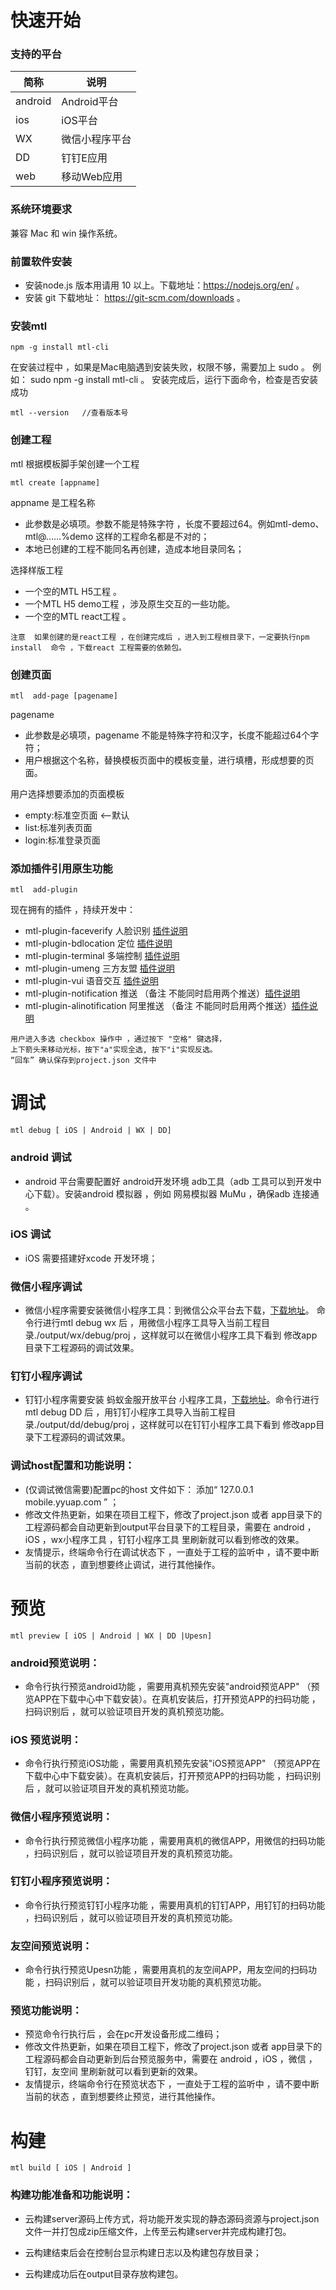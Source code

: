 


# 快速开始

<a name="支持的平台" class="anchor"></a >

### 支持的平台

简称 | 说明
---|---
android | Android平台
ios | iOS平台
WX | 微信小程序平台
DD | 钉钉E应用
web | 移动Web应用

<a name="系统环境要求" class="anchor"></a >

### 系统环境要求
兼容  Mac 和 win 操作系统。

<a name="前置软件安装" class="anchor"></a >

### 前置软件安装
+ 安装node.js  版本用请用 10 以上。下载地址：https://nodejs.org/en/  。
+ 安装 git     下载地址： https://git-scm.com/downloads 。

<a name="安装mtl" class="anchor"></a >

### 安装mtl


```
npm -g install mtl-cli
```
在安装过程中 ，如果是Mac电脑遇到安装失败，权限不够，需要加上 sudo  。 例如： sudo npm -g install mtl-cli 。 安装完成后，运行下面命令，检查是否安装成功
```
mtl --version   //查看版本号
```
<a name="创建工程" class="anchor"></a>

### 创建工程

mtl 根据模板脚手架创建一个工程 

```
mtl create [appname] 
```
appname 是工程名称
+  此参数是必填项。参数不能是特殊字符 ，长度不要超过64。例如mtl-demo、mtl@……%demo 这样的工程命名都是不对的；
+  本地已创建的工程不能同名再创建，造成本地目录同名；

选择样版工程
+  一个空的MTL H5工程 。
+   一个MTL H5 demo工程 ，涉及原生交互的一些功能。
+   一个空的MTL react工程 。

```
注意  如果创建的是react工程 ，在创建完成后 ，进入到工程根目录下，一定要执行npm install  命令 ，下载react 工程需要的依赖包。
```

<a name="创建页面" class="anchor"></a >

### 创建页面
```
mtl  add-page [pagename] 

```
pagename
+ 此参数是必填项，pagename 不能是特殊字符和汉字，长度不能超过64个字符；
+ 用户根据这个名称，替换模板页面中的模板变量，进行填槽，形成想要的页面。

用户选择想要添加的页面模板
+ empty:标准空页面 <--默认
+ list:标准列表页面
+ login:标准登录页面


<a name="添加插件引用原生功能" class="anchor"></a >

### 添加插件引用原生功能
```
mtl  add-plugin 
```
现在拥有的插件 ，持续开发中：
+ mtl-plugin-faceverify 人脸识别 [插件说明](http://mtltoolsdocs20190806.test.app.yyuap.com/0403-mtl-plugin-faceverify)
+ mtl-plugin-bdlocation 定位 [插件说明](http://mtltoolsdocs20190806.test.app.yyuap.com/0405-mtl-plugin-bdlocation)
+ mtl-plugin-terminal   多端控制 [插件说明](http://mtltoolsdocs20190806.test.app.yyuap.com/0401-mtl-plugin-mulTerminal)
+ mtl-plugin-umeng      三方友盟 [插件说明](http://mtltoolsdocs20190806.test.app.yyuap.com/0404-mtl-plugin-umeng)
+ mtl-plugin-vui        语音交互 [插件说明](http://mtltoolsdocs20190806.test.app.yyuap.com/0402-mtl-plugin-vui)
+ mtl-plugin-notification 推送 （备注 不能同时启用两个推送）[插件说明](http://mtltoolsdocs20190806.test.app.yyuap.com/0406-mtl-plugin-imPush)
+ mtl-plugin-alinotification  阿里推送 （备注 不能同时启用两个推送）[插件说明](http://mtltoolsdocs20190806.test.app.yyuap.com/0407-mtl-plugin-aliPush)
```
用户进入多选 checkbox 操作中 ，通过按下 "空格" 键选择，
上下箭头来移动光标，按下"a"实现全选, 按下"i"实现反选。
“回车” 确认保存到project.json 文件中
```
<a name="调试" class="anchor"></a >

# 调试
```
mtl debug [ iOS | Android | WX | DD]
```

<a name="android 调试" class="anchor"></a >

### android 调试 
+ android 平台需要配置好 android开发环境 adb工具（adb 工具可以到开发中心下载）。安装android 模拟器 ，例如 网易模拟器 MuMu  ，确保adb 连接通 。

<a name="iOS 调试" class="anchor"></a >


### iOS 调试 
+ iOS 需要搭建好xcode 开发环境；
 
<a name="微信小程序调试" class="anchor"></a >

### 微信小程序调试
+ 微信小程序需要安装微信小程序工具：到微信公众平台去下载，[下载地址](https://developers.weixin.qq.com/miniprogram/dev/devtools/download.html)。
命令行进行mtl debug wx 后 ，用微信小程序工具导入当前工程目录./output/wx/debug/proj  ，这样就可以在微信小程序工具下看到 修改app目录下工程源码的调试效果。

<a name="钉钉小程序调试" class="anchor"></a >

### 钉钉小程序调试 

+ 钉钉小程序需要安装 蚂蚁金服开放平台 小程序工具，[下载地址](https://docs.alipay.com/mini/ide/download)。命令行进行mtl debug DD 后 ，用钉钉小程序工具导入当前工程目录./output/dd/debug/proj  ，这样就可以在钉钉小程序工具下看到 修改app目录下工程源码的调试效果。
 
<a name="调试host配置和功能说明" class="anchor"></a >
### 调试host配置和功能说明：
+ (仅调试微信需要)配置pc的host 文件如下： 添加“ 127.0.0.1       mobile.yyuap.com ”  ；
+ 修改文件热更新，如果在项目工程下，修改了project.json 或者 app目录下的工程源码都会自动更新到output平台目录下的工程目录，需要在 android ，iOS ，wx小程序工具 ，钉钉小程序工具 里刷新就可以看到修改的效果。
+ 友情提示，终端命令行在调试状态下 ，一直处于工程的监听中 ，请不要中断当前的状态 ，直到想要终止调试，进行其他操作。

<a name="预览" class="anchor"></a >

# 预览
```
mtl preview [ iOS | Android | WX | DD |Upesn]
```
<a name="android预览说明" class="anchor"></a >

### android预览说明：
+ 命令行执行预览android功能 ，需要用真机预先安装"android预览APP" （预览APP在下载中心中下载安装）。在真机安装后，打开预览APP的扫码功能  ，扫码识别后 ，就可以验证项目开发的真机预览功能。

<a name="iOS 预览说明" class="anchor"></a >

### iOS 预览说明：
+ 命令行执行预览iOS功能 ，需要用真机预先安装"iOS预览APP" （预览APP在下载中心中下载安装）。在真机安装后，打开预览APP的扫码功能  ，扫码识别后 ，就可以验证项目开发的真机预览功能。

<a name="微信小程序预览说明" class="anchor"></a >

### 微信小程序预览说明：
+ 命令行执行预览微信小程序功能 ，需要用真机的微信APP，用微信的扫码功能  ，扫码识别后 ，就可以验证项目开发的真机预览功能。

<a name="钉钉小程序预览说明" class="anchor"></a >

### 钉钉小程序预览说明： 

+ 命令行执行预览钉钉小程序功能 ，需要用真机的钉钉APP，用钉钉的扫码功能  ，扫码识别后 ，就可以验证项目开发的真机预览功能。

<a name="友空间预览说明" class="anchor"></a >

### 友空间预览说明：
+ 命令行执行预览Upesn功能 ，需要用真机的友空间APP，用友空间的扫码功能  ，扫码识别后 ，就可以验证项目开发功能的真机预览功能。

<a name="预览功能说明" class="anchor"></a >

### 预览功能说明：
+ 预览命令行执行后 ，会在pc开发设备形成二维码；
+ 修改文件热更新，如果在项目工程下，修改了project.json 或者 app目录下的工程源码都会自动更新到后台预览服务中，需要在 android  ，iOS  ，微信 ，钉钉，友空间 里刷新就可以看到更新的效果。
+ 友情提示，终端命令行在预览状态下 ，一直处于工程的监听中 ，请不要中断当前的状态 ，直到想要终止预览，进行其他操作。

<a name="构建" class="anchor"></a >

# 构建
```
mtl build [ iOS | Android ]
```

<a name="构建功能准备和功能说明" class="anchor"></a >

### 构建功能准备和功能说明：


+ 云构建server源码上传方式，将功能开发实现的静态源码资源与project.json 文件一并打包成zip压缩文件，上传至云构建server并完成构建打包。

+ 云构建结束后会在控制台显示构建日志以及构建包存放目录；
+ 云构建成功后在output目录存放构建包。
